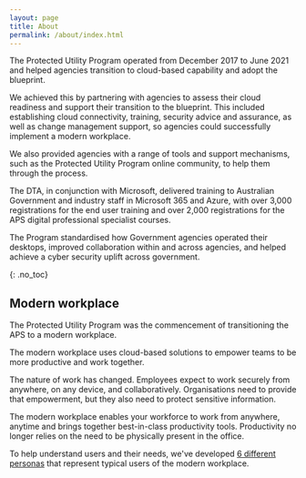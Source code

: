```yaml
---
layout: page
title: About
permalink: /about/index.html
---
```


The Protected Utility Program operated from December 2017 to June 2021 and helped agencies transition to cloud-based capability and adopt the blueprint.

We achieved this by partnering with agencies to assess their cloud readiness and support their transition to the blueprint. This included establishing cloud connectivity, training, security advice and assurance, as well as change management support, so agencies could successfully implement a modern workplace.

We also provided agencies with a range of tools and support mechanisms, such as the Protected Utility Program online community, to help them through the process.

The DTA, in conjunction with Microsoft, delivered training to Australian Government and industry staff in Microsoft 365 and Azure, with over 3,000 registrations for the end user training and over 2,000 registrations for the APS digital professional specialist courses.

The Program standardised how Government agencies operated their desktops, improved collaboration within and across agencies, and helped achieve a cyber security uplift across government.

{: .no_toc}
## Modern workplace

The Protected Utility Program was the commencement of transitioning the APS to a modern workplace.

The modern workplace uses cloud-based solutions to empower teams to be more productive and work together.

The nature of work has changed. Employees expect to work securely from anywhere, on any device, and collaboratively. Organisations need to provide that empowerment, but they also need to protect sensitive information.

The modern workplace enables your workforce to work from anywhere, anytime and brings together best-in-class productivity tools. Productivity no longer relies on the need to be physically present in the office.

To help understand users and their needs, we've developed [6 different personas](personas.html) that represent typical users of the modern workplace.
